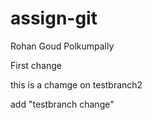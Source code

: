 # assign-git
Rohan Goud Polkumpally

First change

this is a chamge on testbranch2


add "testbranch change"

